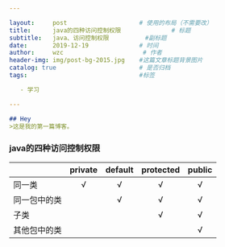 ```yaml
---

layout:     post                    # 使用的布局（不需要改）
title:      java的四种访问控制权限              # 标题 
subtitle:   java、访问控制权限			 #副标题
date:       2019-12-19              # 时间
author:     wzc                      # 作者
header-img: img/post-bg-2015.jpg    #这篇文章标题背景图片
catalog: true                       # 是否归档
tags:                               #标签

​	- 学习

---
```


```markdown
## Hey
>这是我的第一篇博客。
```

### java的四种访问控制权限



|              | private | default | protected | public |
| :----------- | :-----: | :-----: | :-------: | :----: |
| 同一类       |    √    |    √    |     √     |   √    |
| 同一包中的类 |         |    √    |     √     |   √    |
| 子类         |         |         |     √     |   √    |
| 其他包中的类 |         |         |           |   √    |

